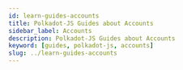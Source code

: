 ```yaml
---
id: learn-guides-accounts
title: Polkadot-JS Guides about Accounts
sidebar_label: Accounts
description: Polkadot-JS Guides about Accounts
keyword: [guides, polkadot-js, accounts]
slug: ../learn-guides-accounts
---
```

